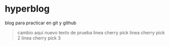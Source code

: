 # hyperblog
blog para practicar en git y github
> cambio aqui
> nuevo texto de prueba
> linea cherry pick
> linea cherry pick 2
> linea cherry pick 3
